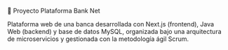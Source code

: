 🧭 Proyecto Plataforma Bank Net



Plataforma web de una banca  desarrollada con Next.js (frontend), Java Web (backend) y base de datos MySQL, organizada bajo una arquitectura de microservicios y gestionada con la metodología ágil Scrum.
